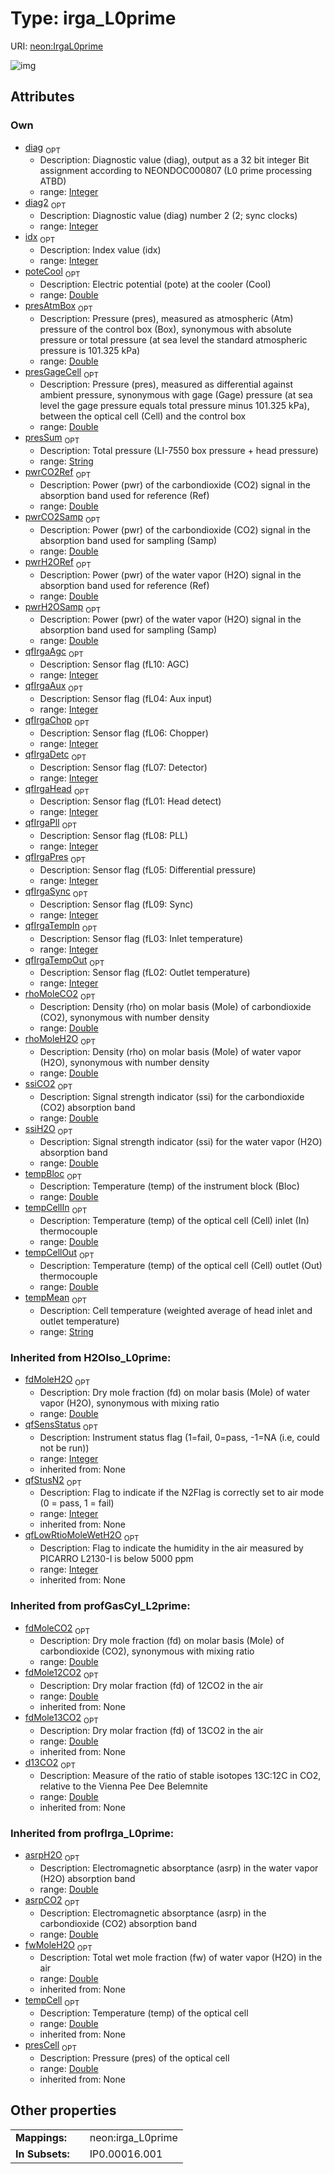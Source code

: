 
# Type: irga_L0prime




URI: [neon:IrgaL0prime](https://data.neonscience.org/IrgaL0prime)


![img](http://yuml.me/diagram/nofunky;dir:TB/class/)

## Attributes


### Own

 * [diag](diag.md)  <sub>OPT</sub>
    * Description: Diagnostic value (diag), output as a 32 bit integer Bit assignment according to NEONDOC000807 (L0 prime processing ATBD)
    * range: [Integer](types/Integer.md)
 * [diag2](diag2.md)  <sub>OPT</sub>
    * Description: Diagnostic value (diag) number 2 (2; sync clocks)
    * range: [Integer](types/Integer.md)
 * [idx](idx.md)  <sub>OPT</sub>
    * Description: Index value (idx)
    * range: [Integer](types/Integer.md)
 * [poteCool](poteCool.md)  <sub>OPT</sub>
    * Description: Electric potential (pote) at the cooler (Cool)
    * range: [Double](types/Double.md)
 * [presAtmBox](presAtmBox.md)  <sub>OPT</sub>
    * Description: Pressure (pres), measured as atmospheric (Atm) pressure of the control box (Box), synonymous with absolute pressure or total pressure (at sea level the standard atmospheric pressure is 101.325 kPa)
    * range: [Double](types/Double.md)
 * [presGageCell](presGageCell.md)  <sub>OPT</sub>
    * Description: Pressure (pres), measured as differential against ambient pressure, synonymous with gage (Gage) pressure (at sea level the gage pressure equals total pressure minus 101.325 kPa), between the optical cell (Cell) and the control box
    * range: [Double](types/Double.md)
 * [presSum](presSum.md)  <sub>OPT</sub>
    * Description: Total pressure (LI-7550 box pressure + head pressure)
    * range: [String](types/String.md)
 * [pwrCO2Ref](pwrCO2Ref.md)  <sub>OPT</sub>
    * Description: Power (pwr) of the carbondioxide (CO2) signal in the absorption band used for reference (Ref)
    * range: [Double](types/Double.md)
 * [pwrCO2Samp](pwrCO2Samp.md)  <sub>OPT</sub>
    * Description: Power (pwr) of the carbondioxide (CO2) signal in the absorption band used for sampling (Samp)
    * range: [Double](types/Double.md)
 * [pwrH2ORef](pwrH2ORef.md)  <sub>OPT</sub>
    * Description: Power (pwr) of the water vapor (H2O) signal in the absorption band used for reference (Ref)
    * range: [Double](types/Double.md)
 * [pwrH2OSamp](pwrH2OSamp.md)  <sub>OPT</sub>
    * Description: Power (pwr) of the water vapor (H2O) signal in the absorption band used for sampling (Samp)
    * range: [Double](types/Double.md)
 * [qfIrgaAgc](qfIrgaAgc.md)  <sub>OPT</sub>
    * Description: Sensor flag (fL10: AGC)
    * range: [Integer](types/Integer.md)
 * [qfIrgaAux](qfIrgaAux.md)  <sub>OPT</sub>
    * Description: Sensor flag (fL04: Aux input)
    * range: [Integer](types/Integer.md)
 * [qfIrgaChop](qfIrgaChop.md)  <sub>OPT</sub>
    * Description: Sensor flag (fL06: Chopper)
    * range: [Integer](types/Integer.md)
 * [qfIrgaDetc](qfIrgaDetc.md)  <sub>OPT</sub>
    * Description: Sensor flag (fL07: Detector)
    * range: [Integer](types/Integer.md)
 * [qfIrgaHead](qfIrgaHead.md)  <sub>OPT</sub>
    * Description: Sensor flag (fL01: Head detect)
    * range: [Integer](types/Integer.md)
 * [qfIrgaPll](qfIrgaPll.md)  <sub>OPT</sub>
    * Description: Sensor flag (fL08: PLL)
    * range: [Integer](types/Integer.md)
 * [qfIrgaPres](qfIrgaPres.md)  <sub>OPT</sub>
    * Description: Sensor flag (fL05: Differential pressure)
    * range: [Integer](types/Integer.md)
 * [qfIrgaSync](qfIrgaSync.md)  <sub>OPT</sub>
    * Description: Sensor flag (fL09: Sync)
    * range: [Integer](types/Integer.md)
 * [qfIrgaTempIn](qfIrgaTempIn.md)  <sub>OPT</sub>
    * Description: Sensor flag (fL03: Inlet temperature)
    * range: [Integer](types/Integer.md)
 * [qfIrgaTempOut](qfIrgaTempOut.md)  <sub>OPT</sub>
    * Description: Sensor flag (fL02: Outlet temperature)
    * range: [Integer](types/Integer.md)
 * [rhoMoleCO2](rhoMoleCO2.md)  <sub>OPT</sub>
    * Description: Density (rho) on molar basis (Mole) of carbondioxide (CO2), synonymous with number density
    * range: [Double](types/Double.md)
 * [rhoMoleH2O](rhoMoleH2O.md)  <sub>OPT</sub>
    * Description: Density (rho) on molar basis (Mole) of water vapor (H2O), synonymous with number density
    * range: [Double](types/Double.md)
 * [ssiCO2](ssiCO2.md)  <sub>OPT</sub>
    * Description: Signal strength indicator (ssi) for the carbondioxide (CO2) absorption band
    * range: [Double](types/Double.md)
 * [ssiH2O](ssiH2O.md)  <sub>OPT</sub>
    * Description: Signal strength indicator (ssi) for the water vapor (H2O) absorption band
    * range: [Double](types/Double.md)
 * [tempBloc](tempBloc.md)  <sub>OPT</sub>
    * Description: Temperature (temp) of the instrument block (Bloc)
    * range: [Double](types/Double.md)
 * [tempCellIn](tempCellIn.md)  <sub>OPT</sub>
    * Description: Temperature (temp) of the optical cell (Cell) inlet (In) thermocouple
    * range: [Double](types/Double.md)
 * [tempCellOut](tempCellOut.md)  <sub>OPT</sub>
    * Description: Temperature (temp) of the optical cell (Cell) outlet (Out) thermocouple
    * range: [Double](types/Double.md)
 * [tempMean](tempMean.md)  <sub>OPT</sub>
    * Description: Cell temperature (weighted average of head inlet and outlet temperature)
    * range: [String](types/String.md)

### Inherited from H2OIso_L0prime:

 * [fdMoleH2O](fdMoleH2O.md)  <sub>OPT</sub>
    * Description: Dry mole fraction (fd) on molar basis (Mole) of water vapor (H2O), synonymous with mixing ratio
    * range: [Double](types/Double.md)
 * [qfSensStatus](qfSensStatus.md)  <sub>OPT</sub>
    * Description: Instrument status flag  (1=fail, 0=pass, -1=NA (i.e, could not be run))
    * range: [Integer](types/Integer.md)
    * inherited from: None
 * [qfStusN2](qfStusN2.md)  <sub>OPT</sub>
    * Description: Flag to indicate if the N2Flag is correctly set to air mode (0 = pass, 1 = fail)
    * range: [Integer](types/Integer.md)
    * inherited from: None
 * [qfLowRtioMoleWetH2O](qfLowRtioMoleWetH2O.md)  <sub>OPT</sub>
    * Description: Flag to indicate the humidity in the air measured by PICARRO L2130-I is below 5000 ppm
    * range: [Integer](types/Integer.md)
    * inherited from: None

### Inherited from profGasCyl_L2prime:

 * [fdMoleCO2](fdMoleCO2.md)  <sub>OPT</sub>
    * Description: Dry mole fraction (fd) on molar basis (Mole) of carbondioxide (CO2), synonymous with mixing ratio
    * range: [Double](types/Double.md)
 * [fdMole12CO2](fdMole12CO2.md)  <sub>OPT</sub>
    * Description: Dry molar fraction (fd) of 12CO2 in the air
    * range: [Double](types/Double.md)
    * inherited from: None
 * [fdMole13CO2](fdMole13CO2.md)  <sub>OPT</sub>
    * Description: Dry molar fraction (fd) of 13CO2 in the air
    * range: [Double](types/Double.md)
    * inherited from: None
 * [d13CO2](d13CO2.md)  <sub>OPT</sub>
    * Description: Measure of the ratio of stable isotopes 13C:12C in CO2, relative to the Vienna Pee Dee Belemnite
    * range: [Double](types/Double.md)
    * inherited from: None

### Inherited from profIrga_L0prime:

 * [asrpH2O](asrpH2O.md)  <sub>OPT</sub>
    * Description: Electromagnetic absorptance (asrp) in the water vapor (H2O) absorption band
    * range: [Double](types/Double.md)
 * [asrpCO2](asrpCO2.md)  <sub>OPT</sub>
    * Description: Electromagnetic absorptance (asrp) in the carbondioxide (CO2) absorption band
    * range: [Double](types/Double.md)
 * [fwMoleH2O](fwMoleH2O.md)  <sub>OPT</sub>
    * Description: Total wet mole fraction (fw) of water vapor (H2O) in the air
    * range: [Double](types/Double.md)
    * inherited from: None
 * [tempCell](tempCell.md)  <sub>OPT</sub>
    * Description: Temperature (temp) of the optical cell
    * range: [Double](types/Double.md)
    * inherited from: None
 * [presCell](presCell.md)  <sub>OPT</sub>
    * Description: Pressure (pres) of the optical cell
    * range: [Double](types/Double.md)
    * inherited from: None

## Other properties

|  |  |  |
| --- | --- | --- |
| **Mappings:** | | neon:irga_L0prime |
| **In Subsets:** | | IP0.00016.001 |

